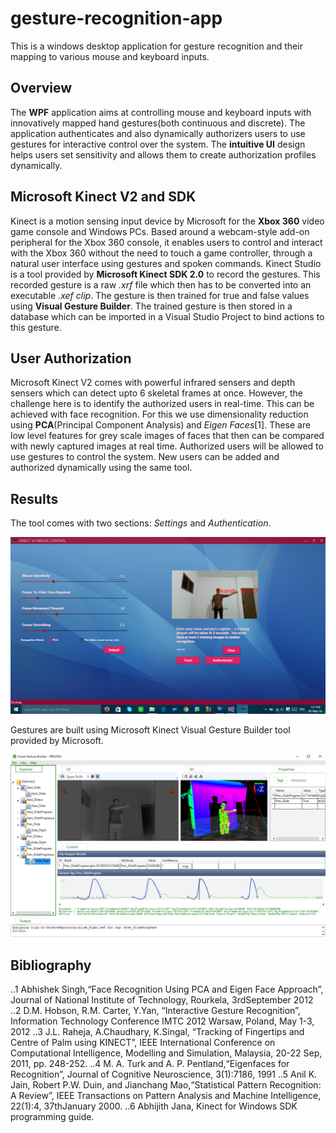 # gesture-recognition-app
This is a windows desktop application for gesture recognition and their mapping to various mouse and keyboard inputs.

## Overview
The **WPF** application aims at controlling mouse and keyboard inputs with innovatively mapped hand gestures(both continuous and discrete). 
The application authenticates and also dynamically authorizers users to use gestures for interactive control over the system. 
The **intuitive UI** design helps users set sensitivity and allows them to create authorization profiles dynamically.

## Microsoft Kinect V2 and SDK
Kinect is a motion sensing input device by Microsoft for the **Xbox 360** video game console and Windows
PCs. Based around a webcam-style add-on peripheral for the Xbox 360 console, it enables users to control and
interact with the Xbox 360 without the need to touch a game controller, through a natural user interface using gestures
and spoken commands. Kinect Studio is a tool provided by **Microsoft Kinect SDK 2.0** to record the gestures.
This recorded gesture is a raw *.xrf* file which then has to be converted into an executable *.xef clip*. The gesture is then
trained for true and false values using **Visual Gesture Builder**. The trained gesture is then stored in a database which
can be imported in a Visual Studio Project to bind actions to this gesture.

## User Authorization
Microsoft Kinect V2 comes with powerful infrared sensers and depth sensers which can detect upto 6 skeletal frames at once. 
However, the challenge here is to identify the authorized users in real-time. 
This can be achieved with face recognition. For this we use dimensionality reduction using **PCA**(Principal Component Analysis) and *Eigen Faces*[1]. 
These are low level features for grey scale images of faces that then can be compared with newly captured images at real time. 
Authorized users will be allowed to use gestures to control the system. New users can be added and authorized dynamically using the same tool.

## Results

The tool comes with two sections: *Settings* and *Authentication*. <br/>

![Gesture Recognition App](./docs/images/gesture1.png)

Gestures are built using Microsoft Kinect Visual Gesture Builder tool provided by Microsoft.<br/>

![Gesture Builder](./docs/images/gesture2.png)

## Bibliography

..1 Abhishek Singh,“Face Recognition Using PCA and Eigen Face Approach”, Journal of National Institute of Technology, Rourkela,
3rdSeptember 2012
..2 D.M. Hobson, R.M. Carter, Y.Yan, “Interactive Gesture Recognition”, Information Technology Conference IMTC 2012
Warsaw, Poland, May 1-3, 2012
..3 J.L. Raheja, A.Chaudhary, K.Singal, “Tracking of Fingertips and Centre of Palm using KINECT”, IEEE International Conference on
Computational Intelligence, Modelling and Simulation, Malaysia, 20-22 Sep, 2011, pp. 248-252.
..4 M. A. Turk and A. P. Pentland,“Eigenfaces for Recognition”, Journal of Cognitive Neuroscience, 3(1):7186, 1991
..5 Anil K. Jain, Robert P.W. Duin, and Jianchang Mao,“Statistical Pattern Recognition: A Review”, IEEE Transactions on Pattern
Analysis and Machine Intelligence, 22(1):4, 37thJanuary 2000.
..6 Abhijith Jana, Kinect for Windows SDK programming guide.
